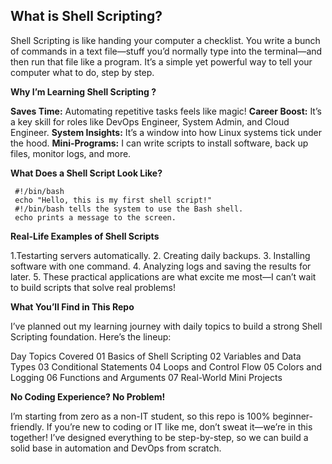 ## What is Shell Scripting?

Shell Scripting is like handing your computer a checklist. You write a bunch of commands in a text file—stuff you’d normally type into the terminal—and then run that file like a program. It’s a simple yet powerful way to tell your computer what to do, step by step.

**Why I’m Learning Shell Scripting ?**

**Saves Time:** Automating repetitive tasks feels like magic! 
**Career Boost:** It’s a key skill for roles like DevOps Engineer, System Admin, and Cloud Engineer. 
**System Insights:** It’s a window into how Linux systems tick under the hood. 
**Mini-Programs:** I can write scripts to install software, back up files, monitor logs, and more. 


 
**What Does a Shell Script Look Like?**

     #!/bin/bash
     echo "Hello, this is my first shell script!"
     #!/bin/bash tells the system to use the Bash shell.
     echo prints a message to the screen.


**Real-Life Examples of Shell Scripts**

1.Testarting servers automatically.
2. Creating daily backups.
3. Installing software with one command.
4. Analyzing logs and saving the results for later.
5. These practical applications are what excite me most—I can’t wait to build scripts that solve real problems!

**What You’ll Find in This Repo**

I’ve planned out my learning journey with daily topics to build a strong Shell Scripting foundation. Here’s the lineup:


Day	Topics Covered
01	Basics of Shell Scripting
02	Variables and Data Types
03	Conditional Statements
04	Loops and Control Flow
05	Colors and Logging
06	Functions and Arguments
07	Real-World Mini Projects

**No Coding Experience? No Problem!**

I’m starting from zero as a non-IT student, so this repo is 100% beginner-friendly. If you’re new to coding or IT like me, don’t sweat it—we’re in this together! I’ve designed everything to be step-by-step, so we can build a solid base in automation and DevOps from scratch. 